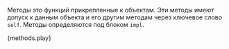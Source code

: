 Методы это функций прикрепленные к объектам. Эти методы имеют допуск к данным объекта и его другим методам через ключевое слово `self`. Методы определяются под блоком `impl`.

{methods.play}
